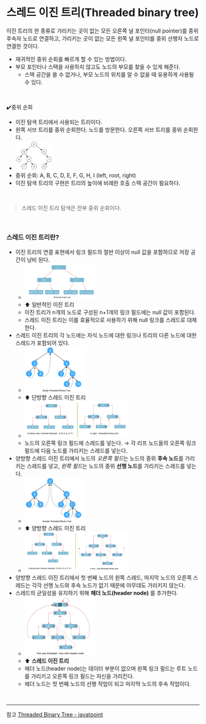 # 스레드 이진 트리(Threaded binary tree)

이진 트리의 한 종류로 가리키는 곳이 없는 모든 오른쪽 널 포인터(null pointer)를 중위 후속자 노드로 연결하고, 가리키는 곳이 없는 모든 왼쪽 널 포인터를 중위 선행자 노드로 연결한 것이다.
- 재귀적인 중위 순회를 빠르게 할 수 있는 방법이다.
- 부모 포인터나 스택을 사용하지 않고도 노드의 부모를 찾을 수 있게 해준다.
    - 스택 공간을 쓸 수 없거나, 부모 노드의 위치를 알 수 없을 때 유용하게 사용될 수 있다.
</br>

✔️중위 순회
- 이진 탐색 트리에서 사용되는 트리이다.
- 왼쪽 서브 트리를 중위 순회한다. 노드를 방문한다. 오른쪽 서브 트리를 중위 순회한다.
- <img src="./imgs/binary_tree.png" width="20%" height="20%">
- 중위 순회: A, B, C, D, E, F, G, H, I (left, root, right)
- 이진 탐색 트리의 구현은 트리의 높이에 비례한 호출 스택 공간이 필요하다.
</br>

> 스레드 이진 트리 탐색은 전부 중위 순회이다.
</br>

### 스레드 이진 트리란?

- 이진 트리의 연결 표현에서 링크 필드의 절반 이상이 null 값을 포함하므로 저장 공간이 낭비 된다.
    - <img src="./imgs/threaded-binary-tree.png" width="40%" height="30%">
    - ⬆️ 일반적인 이진 트리
    - 이진 트리가 n개의 노드로 구성된 n+1개의 링크 필드에는 null 값이 포함된다.
    - 스레드 이진 트리는 이를 효율적으로 사용하기 위해 null 링크를 스레드로 대체한다.
- 스레드 이진 트리의 각 노드에는 자식 노드에 대한 링크나 트리의 다른 노드에 대한 스레드가 포함되어 있다.
    - <img src="./imgs/one-threaded-binary-tree.png" width="35%">
    - ⬆️ 단방향 스레드 이진 트리
    - <img src="./imgs/oneway-threaded-binary-tree.png" width="60%">
    - 노드의 오른쪽 링크 필드에 스레드를 넣는다. 
    → 각 리프 노드들의 오른쪽 링크 필드에 다음 노드를 가리키는 스레드를 넣는다.
- 양방향 스레드 이진 트리에서 노드의 *오른쪽 필드*는 노드의 중위 **후속 노드**를 가리키는 스레드를 넣고, *왼쪽 필드*는 노드의 중위 **선행 노드**를 가리키는 스레드를 넣는다.
    - <img src="./imgs/double-threaded-binary-tree.png" width="35%">
    - ⬆️ 양방향 스레드 이진 트리
    - <img src="./imgs/twoway-threaded-binary-tree.png" width="60%">
- 양방향 스레드 이진 트리에서 첫 번째 노드의 왼쪽 스레드, 마지막 노드의 오른쪽 스레드는 각각 선행 노드와 후속 노드가 없기 때문에 아무데도 가리키지 않는다.
- 스레드의 균일성을 유지하기 위해 __헤더 노드(header node)__ 를 추가한다.
    - <img src="./imgs/header-threaded-binary-tree.png" width="40%">
    - ⬆️ **스레드 이진 트리**
    - 헤더 노드(header node)는 데이터 부분이 없으며 왼쪽 링크 필드는 루트 노드를 가리키고 오른쪽 링크 필드는 자신을 가리킨다.
    - 헤더 노드는 첫 번째 노드의 선행 작업이 되고 마지막 노드의 후속 작업이다.
</br>

---
참고
[Threaded Binary Tree - javatpoint](https://www.javatpoint.com/threaded-binary-tree)
